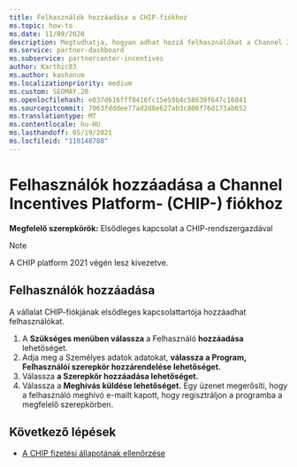 ```yaml
---
title: Felhasználók hozzáadása a CHIP-fiókhoz
ms.topic: how-to
ms.date: 11/09/2020
description: Megtudhatja, hogyan adhat hozzá felhasználókat a Channel Incentives Platform- (CHIP-) fiókhoz. Vegye figyelembe, hogy a CHIP platform 2021 végén lesz kivezetve.
ms.service: partner-dashboard
ms.subservice: partnercenter-incentives
author: Karthic83
ms.author: kashanum
ms.localizationpriority: medium
ms.custom: SEOMAY.20
ms.openlocfilehash: e037d616fff8416fc15e59b4c58639f647c16841
ms.sourcegitcommit: 7063fdddee77ad2d8e627ab3c806f76d173ab652
ms.translationtype: MT
ms.contentlocale: hu-HU
ms.lasthandoff: 05/19/2021
ms.locfileid: "110148788"
---
```

# <a name="add-users-to-your-channel-incentives-platform-chip-account"></a>Felhasználók hozzáadása a Channel Incentives Platform- (CHIP-) fiókhoz

**Megfelelő szerepkörök:** Elsődleges kapcsolat a CHIP-rendszergazdával
 
>[!NOTE]
>A CHIP platform 2021 végén lesz kivezetve.

## <a name="add-users"></a>Felhasználók hozzáadása

A vállalat CHIP-fiókjának elsődleges kapcsolattartója hozzáadhat felhasználókat.

1. A **Szükséges menüben válassza** a Felhasználó **hozzáadása** lehetőséget.
2. Adja meg a Személyes adatok adatokat, **válassza a Program,** **Felhasználói szerepkör hozzárendelése lehetőséget.**
3. Válassza **a Szerepkör hozzáadása lehetőséget.**
4. Válassza a **Meghívás küldése lehetőséget.**
Egy üzenet megerősíti, hogy a felhasználó meghívó e-mailt kapott, hogy regisztráljon a programba a megfelelő szerepkörben.

## <a name="next-steps"></a>Következő lépések

- [A CHIP fizetési állapotának ellenőrzése](chip-payment-status.md)